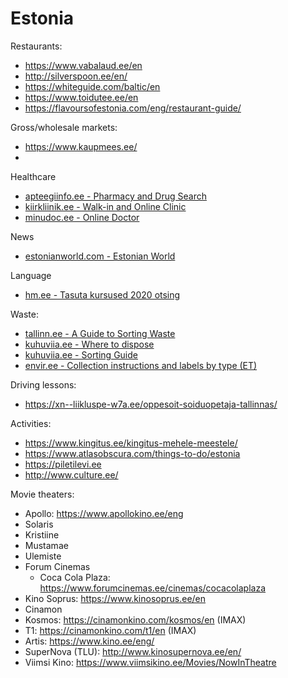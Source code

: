 # Estonia

Restaurants:
- <https://www.vabalaud.ee/en>
- <http://silverspoon.ee/en/>
- <https://whiteguide.com/baltic/en>
- <https://www.toidutee.ee/en>
- <https://flavoursofestonia.com/eng/restaurant-guide/>


Gross/wholesale markets:
- https://www.kaupmees.ee/
- 

Healthcare
- [apteegiinfo.ee - Pharmacy and Drug Search](http://apteegiinfo.ee/)
- [kiirkliinik.ee - Walk-in and Online Clinic](https://kiirkliinik.ee/)
- [minudoc.ee - Online Doctor](https://www.minudoc.ee/)

News
- [estonianworld.com - Estonian World](https://estonianworld.com/)

Language
- [hm.ee - Tasuta kursused 2020 otsing](https://www.hm.ee/en/kursused)

Waste:
- [tallinn.ee - A Guide to Sorting Waste](https://www.tallinn.ee/eng/A-Guide-to-Sorting-Waste)
- [kuhuviia.ee - Where to dispose](https://kuhuviia.ee)
- [kuhuviia.ee - Sorting Guide](https://kuhuviia.ee/sorting-guide)
- [envir.ee - Collection instructions and labels by type (ET)](https://www.envir.ee/et/liigiti-kogumise-juhendid-ja-sildid)

Driving lessons:
- https://xn--liikluspe-w7a.ee/oppesoit-soiduopetaja-tallinnas/


Activities:
- https://www.kingitus.ee/kingitus-mehele-meestele/
- https://www.atlasobscura.com/things-to-do/estonia
- https://piletilevi.ee
- http://www.culture.ee/


Movie theaters:

- Apollo: https://www.apollokino.ee/eng
- 	Solaris
- 	Kristiine
- 	Mustamae
- 	Ulemiste
- Forum Cinemas
  - Coca Cola Plaza: https://www.forumcinemas.ee/cinemas/cocacolaplaza
- Kino Soprus: https://www.kinosoprus.ee/en
- Cinamon
- 	Kosmos: https://cinamonkino.com/kosmos/en (IMAX)
- 	T1: https://cinamonkino.com/t1/en (IMAX)
- Artis: https://www.kino.ee/eng/
- SuperNova (TLU): http://www.kinosupernova.ee/en/
- Viimsi Kino: https://www.viimsikino.ee/Movies/NowInTheatre

